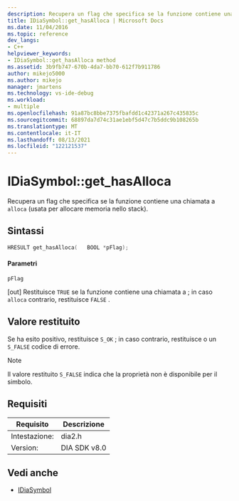 ```yaml
---
description: Recupera un flag che specifica se la funzione contiene una chiamata ad alloca (usata per allocare memoria nello stack).
title: IDiaSymbol::get_hasAlloca | Microsoft Docs
ms.date: 11/04/2016
ms.topic: reference
dev_langs:
- C++
helpviewer_keywords:
- IDiaSymbol::get_hasAlloca method
ms.assetid: 3b9fb747-670b-4da7-bb70-612f7b911786
author: mikejo5000
ms.author: mikejo
manager: jmartens
ms.technology: vs-ide-debug
ms.workload:
- multiple
ms.openlocfilehash: 91a87bc8bbe7375fbafdd1c42371a267c435835c
ms.sourcegitcommit: 68897da7d74c31ae1ebf5d47c7b5ddc9b108265b
ms.translationtype: MT
ms.contentlocale: it-IT
ms.lasthandoff: 08/13/2021
ms.locfileid: "122121537"
---
```

# <a name="idiasymbolget_hasalloca"></a>IDiaSymbol::get_hasAlloca
Recupera un flag che specifica se la funzione contiene una chiamata a `alloca` (usata per allocare memoria nello stack).

## <a name="syntax"></a>Sintassi

```cpp
HRESULT get_hasAlloca(   BOOL *pFlag);
```

#### <a name="parameters"></a>Parametri
 `pFlag`

[out] Restituisce `TRUE` se la funzione contiene una chiamata a ; in caso `alloca` contrario, restituisce `FALSE` .

## <a name="return-value"></a>Valore restituito
 Se ha esito positivo, restituisce `S_OK` ; in caso contrario, restituisce o un `S_FALSE` codice di errore.

> [!NOTE]
> Il valore restituito `S_FALSE` indica che la proprietà non è disponibile per il simbolo.

## <a name="requirements"></a>Requisiti

|Requisito|Descrizione|
|-----------------|-----------------|
|Intestazione:|dia2.h|
|Version:|DIA SDK v8.0|

## <a name="see-also"></a>Vedi anche
- [IDiaSymbol](../../debugger/debug-interface-access/idiasymbol.md)
